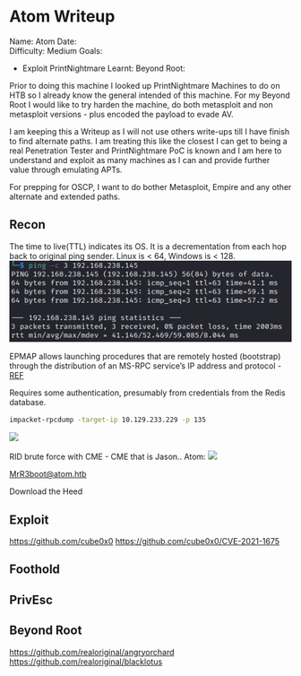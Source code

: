 # Atom Writeup

Name: Atom
Date:  
Difficulty: Medium
Goals:  
- Exploit PrintNightmare
Learnt:
Beyond Root:

Prior to doing this machine I looked up PrintNightmare Machines to do on HTB so I already know the general intended of this machine. For my Beyond Root I would like to try harden the machine, do both metasploit and non metasploit versions - plus encoded  the payload to evade AV.

I am keeping this a Writeup as I will not use others write-ups till I have finish to find alternate paths. I am treating this like the closest I can get to being a real Penetration Tester and PrintNightmare PoC is known and I am here to understand and exploit as many machines as I can and provide further value through emulating APTs.

For prepping for OSCP, I want to do bother Metasploit, Empire and any other alternate and extended paths.

## Recon

The time to live(TTL) indicates its OS. It is a decrementation from each hop back to original ping sender. Linux is < 64, Windows is < 128.
![ping](OS-ProvingGrounds/Apex/Screenshots/ping.png)
	
EPMAP allows launching procedures that are remotely hosted (bootstrap) through the distribution of an MS-RPC service’s IP address and protocol - [REF](https://documentation.stormshield.eu/SNS/v4/en/Content/User_Configuration_Manual_SNS_v4/Protocols/EPMAP_Protocol.htm)

Requires some authentication, presumably from credentials from the Redis database. 

```bash
impacket-rpcdump -target-ip 10.129.233.229 -p 135
```

![](writablesoftwareupdatesshare.png)

RID brute force with CME - CME that is Jason.. Atom:
![](jcthatjasonAtom.png)

MrR3boot@atom.htb

Download the Heed

## Exploit

https://github.com/cube0x0
https://github.com/cube0x0/CVE-2021-1675

## Foothold

## PrivEsc

## Beyond Root

https://github.com/realoriginal/angryorchard
https://github.com/realoriginal/blacklotus